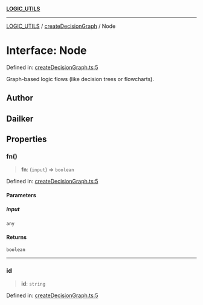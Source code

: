 [**LOGIC_UTILS**](../../README.md)

***

[LOGIC_UTILS](../../README.md) / [createDecisionGraph](../README.md) / Node

# Interface: Node

Defined in: [createDecisionGraph.ts:5](https://github.com/dailker/everyutil/blob/8aea75a123d1c8f9816646c45d1769cd1efa4eac/src/logic/createDecisionGraph.ts#L5)

Graph-based logic flows (like decision trees or flowcharts).

## Author

## Dailker

## Properties

### fn()

> **fn**: (`input`) => `boolean`

Defined in: [createDecisionGraph.ts:5](https://github.com/dailker/everyutil/blob/8aea75a123d1c8f9816646c45d1769cd1efa4eac/src/logic/createDecisionGraph.ts#L5)

#### Parameters

##### input

`any`

#### Returns

`boolean`

***

### id

> **id**: `string`

Defined in: [createDecisionGraph.ts:5](https://github.com/dailker/everyutil/blob/8aea75a123d1c8f9816646c45d1769cd1efa4eac/src/logic/createDecisionGraph.ts#L5)
